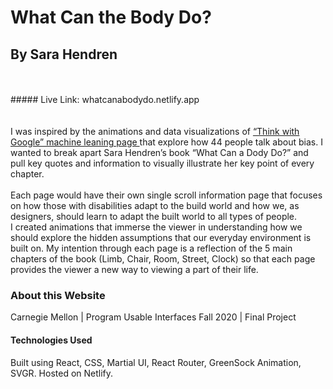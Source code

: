# What Can the Body Do? 
## By Sara Hendren
<br/>
<br/>
##### Live Link: whatcanabodydo.netlify.app
<br/>
<br/>
<br/>
I was inspired by the animations and data visualizations of <a href="https://www.thinkwithgoogle.com/feature/ml-fairness-for-marketers/"> “Think with Google” machine leaning page </a> that explore how 44 people talk about bias. I wanted to break apart Sara Hendren’s book “What Can a Dody Do?” and pull key quotes and information to visually illustrate her key point of every chapter. 
<br/>
<br/>
Each page would have their own single scroll information page that focuses on how those with disabilities adapt to the build world and how we, as designers, should learn to adapt the built world to all types of people. 
<br/>
I created animations that immerse the viewer in understanding how we should explore the hidden assumptions that our everyday environment is built on. My intention through each page is a reflection of the 5 main chapters of the book (Limb, Chair, Room, Street, Clock) so that each page provides the viewer a new way to viewing a part of their life.

### About this Website
Carnegie Mellon | Program Usable Interfaces Fall 2020 | Final Project
#### Technologies Used
Built using React, CSS, Martial UI, React Router, GreenSock Animation, SVGR. Hosted on Netlify.
